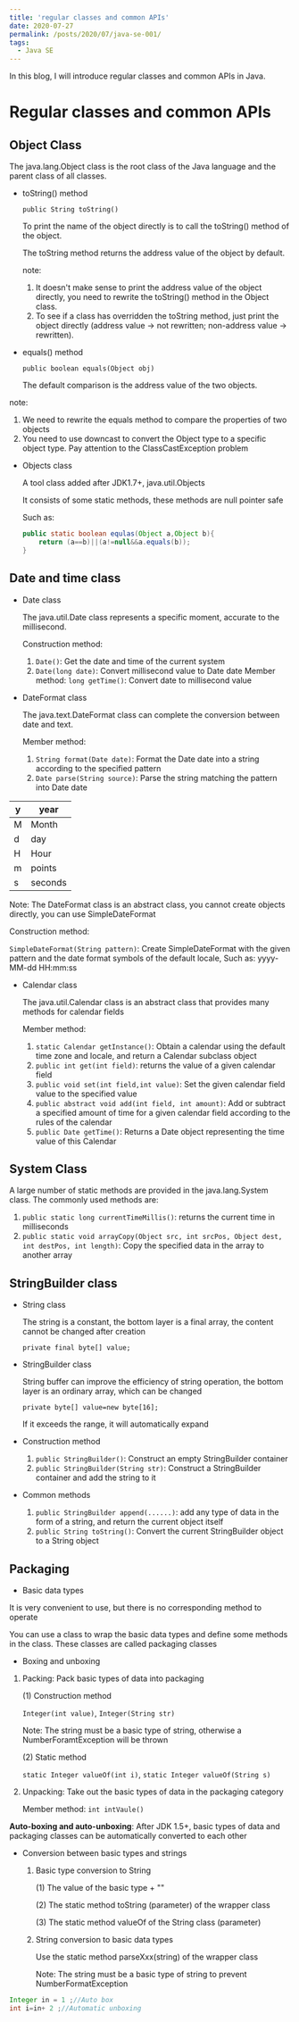 ```yaml
---
title: 'regular classes and common APIs'
date: 2020-07-27
permalink: /posts/2020/07/java-se-001/
tags:
  - Java SE
---
```


In this blog, I will introduce regular classes and common APIs in Java.

# Regular classes and common APIs

## Object Class

The java.lang.Object class is the root class of the Java language and the parent class of all classes.

- toString() method
  
    `public String toString()`
    
    To print the name of the object directly is to call the toString() method of the object.
    
    The toString method returns the address value of the object by default.

    note:
    
    1. It doesn't make sense to print the address value of the object directly, you need to rewrite the toString() method in the Object class.
    2. To see if a class has overridden the toString method, just print the object directly (address value -> not rewritten; non-address value -> rewritten).
    
- equals() method
  
    `public boolean equals(Object obj)`
    
    The default comparison is the address value of the two objects.
    

note:

1.   We need to rewrite the equals method to compare the properties of two objects
2.   You need to use downcast to convert the Object type to a specific object type. Pay attention to the ClassCastException problem

- Objects class
  
    A tool class added after JDK1.7+, java.util.Objects
    
    It consists of some static methods, these methods are null pointer safe
    
    Such as:
    
    ```java
    public static boolean equlas(Object a,Object b){
        return (a==b)||(a!=null&&a.equals(b));
    }
    ```


## Date and time class

- Date class
  
    The java.util.Date class represents a specific moment, accurate to the millisecond.
    
    Construction method:
    
    1. `Date()`: Get the date and time of the current system
    2. `Date(long date)`: Convert millisecond value to Date date
    Member method:
    `long getTime()`: Convert date to millisecond value

-   DateFormat class

    The java.text.DateFormat class can complete the conversion between date and text.

    Member method:

       1. `String format(Date date)`: Format the Date date into a string according to the specified pattern
       2. `Date parse(String source)`: Parse the string matching the pattern into Date date


| y | year |
| ---- | ---- |
| M | Month |
| d | day |
| H | Hour |
| m | points |
| s | seconds |


Note: The DateFormat class is an abstract class, you cannot create objects directly, you can use SimpleDateFormat

 Construction method:

`SimpleDateFormat(String pattern)`: Create SimpleDateFormat with the given pattern and the date format symbols of the default locale, Such as: yyyy-MM-dd HH:mm:ss

- Calendar class
  
    The java.util.Calendar class is an abstract class that provides many methods for calendar fields
    
    Member method:
    
    1. `static Calendar getInstance()`: Obtain a calendar using the default time zone and locale, and return a Calendar subclass object
    2. `public int get(int field)`: returns the value of a given calendar field
    3. `public void set(int field,int value)`: Set the given calendar field value to the specified value
    4. `public abstract void add(int field, int amount)`: Add or subtract a specified amount of time for a given calendar field according to the rules of the calendar
    5. `public Date getTime()`: Returns a Date object representing the time value of this Calendar

## System Class
A large number of static methods are provided in the java.lang.System class. The commonly used methods are:
1. `public static long currentTimeMillis()`: returns the current time in milliseconds
2. `public static void arrayCopy(Object src, int srcPos, Object dest, int destPos, int length)`: Copy the specified data in the array to another array

## StringBuilder class
- String class
  
    The string is a constant, the bottom layer is a final array, the content cannot be changed after creation
    
    `private final byte[] value;`
    
- StringBuilder class
  
    String buffer can improve the efficiency of string operation, the bottom layer is an ordinary array, which can be changed
    
    `private byte[] value=new byte[16];`
    
    If it exceeds the range, it will automatically expand
    
-   Construction method
    1. `public StringBuilder()`: Construct an empty StringBuilder container
    2. `public StringBuilder(String str)`: Construct a StringBuilder container and add the string to it
    
- Common methods
    1. `public StringBuilder append(......)`: add any type of data in the form of a string, and return the current object itself
    2. `public String toString()`: Convert the current StringBuilder object to a String object


## Packaging

-   Basic data types

It is very convenient to use, but there is no corresponding method to operate

You can use a class to wrap the basic data types and define some methods in the class. These classes are called packaging classes

-   Boxing and unboxing

  1.  Packing: Pack basic types of data into packaging

      (1) Construction method

      `Integer(int value)`, `Integer(String str)`

      Note: The string must be a basic type of string, otherwise a NumberForamtException will be thrown

      (2) Static method

      `static Integer valueOf(int i)`, `static Integer valueOf(String s)`

   2. Unpacking: Take out the basic types of data in the packaging category

      Member method: `int intVaule()`
  

 **Auto-boxing and auto-unboxing**: After JDK 1.5+, basic types of data and packaging classes can be automatically converted to each other

-   Conversion between basic types and strings

    1.  Basic type conversion to String

          (1) The value of the basic type + ""

          (2) The static method toString (parameter) of the wrapper class

          (3) The static method valueOf of the String class (parameter)

    2.  String conversion to basic data types

        Use the static method parseXxx(string) of the wrapper class

        Note: The string must be a basic type of string to prevent NumberFormatException


```java
Integer in = 1 ;//Auto box
int i=in+ 2 ;//Automatic unboxing
```